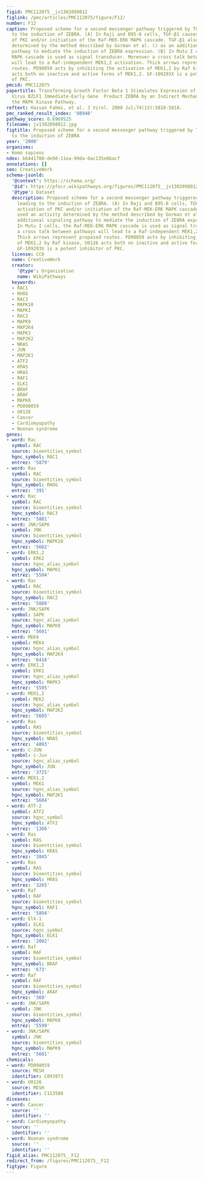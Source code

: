 ```yaml
---
figid: PMC112075__jv1302098012
figlink: /pmc/articles/PMC112075/figure/F12/
number: F12
caption: Proposed scheme for a second messenger pathway triggered by TGF-β1 leading
  to the induction of ZEBRA. (A) In Raji and B95-8 cells, TGF-β1 causes activation
  of PKC and/or initiation of the Raf-MEK-ERK MAPK cascade. TGF-β1 also used an activity
  determined by the method described by Gorman et al. () as an additional signaling
  pathway to mediate the induction of ZEBRA expression. (B) In Mutu I cells, the Raf-MEK-ERK
  MAPK cascade is used as signal transducer. Moreover a cross talk between pathways
  will lead to a Raf-independent MEK1,2 activation. Thick arrows represent proposed
  routes. PD98059 acts by inhibiting the activation of MEK1,2 by Raf kinase, U0126
  acts both on inactive and active forms of MEK1,2. GF-109203X is a potent inhibitor
  of PKC.
pmcid: PMC112075
papertitle: Transforming Growth Factor Beta 1 Stimulates Expression of the Epstein-Barr
  Virus BZLF1 Immediate-Early Gene  Product ZEBRA by an Indirect Mechanism Which  Requires
  the MAPK Kinase Pathway.
reftext: Hassan Fahmi, et al. J Virol. 2000 Jul;74(13):5810-5818.
pmc_ranked_result_index: '88948'
pathway_score: 0.6969525
filename: jv1302098012.jpg
figtitle: Proposed scheme for a second messenger pathway triggered by TGFB1 leading
  to the induction of ZEBRA
year: '2000'
organisms:
- Homo sapiens
ndex: bb441708-de90-11ea-99da-0ac135e8bacf
annotations: []
seo: CreativeWork
schema-jsonld:
  '@context': https://schema.org/
  '@id': https://pfocr.wikipathways.org/figures/PMC112075__jv1302098012.html
  '@type': Dataset
  description: Proposed scheme for a second messenger pathway triggered by TGF-β1
    leading to the induction of ZEBRA. (A) In Raji and B95-8 cells, TGF-β1 causes
    activation of PKC and/or initiation of the Raf-MEK-ERK MAPK cascade. TGF-β1 also
    used an activity determined by the method described by Gorman et al. () as an
    additional signaling pathway to mediate the induction of ZEBRA expression. (B)
    In Mutu I cells, the Raf-MEK-ERK MAPK cascade is used as signal transducer. Moreover
    a cross talk between pathways will lead to a Raf-independent MEK1,2 activation.
    Thick arrows represent proposed routes. PD98059 acts by inhibiting the activation
    of MEK1,2 by Raf kinase, U0126 acts both on inactive and active forms of MEK1,2.
    GF-109203X is a potent inhibitor of PKC.
  license: CC0
  name: CreativeWork
  creator:
    '@type': Organization
    name: WikiPathways
  keywords:
  - RAC1
  - RHOG
  - RAC3
  - MAPK10
  - MAPK1
  - RAC2
  - MAPK9
  - MAP2K4
  - MAPK3
  - MAP2K2
  - NRAS
  - JUN
  - MAP2K1
  - ATF2
  - KRAS
  - HRAS
  - RAF1
  - ELK1
  - BRAF
  - ARAF
  - MAPK8
  - PD098059
  - U0126
  - Cancer
  - Cardiomyopathy
  - Noonan syndrome
genes:
- word: Rac
  symbol: RAC
  source: bioentities_symbol
  hgnc_symbol: RAC1
  entrez: '5879'
- word: Rac
  symbol: RAC
  source: bioentities_symbol
  hgnc_symbol: RHOG
  entrez: '391'
- word: Rac
  symbol: RAC
  source: bioentities_symbol
  hgnc_symbol: RAC3
  entrez: '5881'
- word: JNK/SAPK
  symbol: JNK
  source: bioentities_symbol
  hgnc_symbol: MAPK10
  entrez: '5602'
- word: ERK1,2
  symbol: ERK2
  source: hgnc_alias_symbol
  hgnc_symbol: MAPK1
  entrez: '5594'
- word: Rac
  symbol: RAC
  source: bioentities_symbol
  hgnc_symbol: RAC2
  entrez: '5880'
- word: JNK/SAPK
  symbol: SAPK
  source: hgnc_alias_symbol
  hgnc_symbol: MAPK9
  entrez: '5601'
- word: MEK4
  symbol: MEK4
  source: hgnc_alias_symbol
  hgnc_symbol: MAP2K4
  entrez: '6416'
- word: ERK1,2
  symbol: ERK1
  source: hgnc_alias_symbol
  hgnc_symbol: MAPK3
  entrez: '5595'
- word: MEK1,2
  symbol: MEK2
  source: hgnc_alias_symbol
  hgnc_symbol: MAP2K2
  entrez: '5605'
- word: Ras
  symbol: RAS
  source: bioentities_symbol
  hgnc_symbol: NRAS
  entrez: '4893'
- word: C-JUN
  symbol: c-Jun
  source: hgnc_alias_symbol
  hgnc_symbol: JUN
  entrez: '3725'
- word: MEK1,2
  symbol: MEK1
  source: hgnc_alias_symbol
  hgnc_symbol: MAP2K1
  entrez: '5604'
- word: ATF-2
  symbol: ATF2
  source: hgnc_symbol
  hgnc_symbol: ATF2
  entrez: '1386'
- word: Ras
  symbol: RAS
  source: bioentities_symbol
  hgnc_symbol: KRAS
  entrez: '3845'
- word: Ras
  symbol: RAS
  source: bioentities_symbol
  hgnc_symbol: HRAS
  entrez: '3265'
- word: Raf
  symbol: RAF
  source: bioentities_symbol
  hgnc_symbol: RAF1
  entrez: '5894'
- word: Elk-1
  symbol: ELK1
  source: hgnc_symbol
  hgnc_symbol: ELK1
  entrez: '2002'
- word: Raf
  symbol: RAF
  source: bioentities_symbol
  hgnc_symbol: BRAF
  entrez: '673'
- word: Raf
  symbol: RAF
  source: bioentities_symbol
  hgnc_symbol: ARAF
  entrez: '369'
- word: JNK/SAPK
  symbol: JNK
  source: bioentities_symbol
  hgnc_symbol: MAPK8
  entrez: '5599'
- word: JNK/SAPK
  symbol: JNK
  source: bioentities_symbol
  hgnc_symbol: MAPK9
  entrez: '5601'
chemicals:
- word: PD098059
  source: MESH
  identifier: C093973
- word: U0126
  source: MESH
  identifier: C113580
diseases:
- word: Cancer
  source: ''
  identifier: ''
- word: Cardiomyopathy
  source: ''
  identifier: ''
- word: Noonan syndrome
  source: ''
  identifier: ''
figid_alias: PMC112075__F12
redirect_from: /figures/PMC112075__F12
figtype: Figure
---
```

